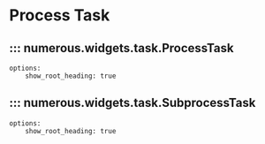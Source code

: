 # Process Task

## ::: numerous.widgets.task.ProcessTask
    options:
        show_root_heading: true

## ::: numerous.widgets.task.SubprocessTask
    options:
        show_root_heading: true

